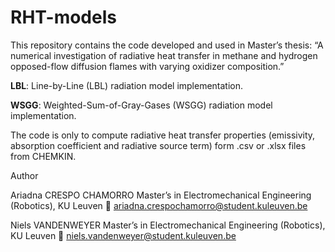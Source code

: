 # RHT-models

This repository contains the code developed and used in Master’s thesis:
“A numerical investigation of radiative heat transfer in methane and hydrogen opposed-flow diffusion flames with varying oxidizer composition.”

**LBL**: Line-by-Line (LBL) radiation model implementation.

**WSGG**: Weighted-Sum-of-Gray-Gases (WSGG) radiation model implementation.

The code is only to compute radiative heat transfer properties (emissivity, absorption coefficient and radiative source term) form .csv or .xlsx files from CHEMKIN.

Author

Ariadna CRESPO CHAMORRO
Master’s in Electromechanical Engineering (Robotics), KU Leuven
📧 ariadna.crespochamorro@student.kuleuven.be

Niels VANDENWEYER
Master’s in Electromechanical Engineering (Robotics), KU Leuven
📧 niels.vandenweyer@student.kuleuven.be
